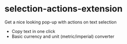 # selection-actions-extension
Get a nice looking pop-up with actions on text selection
* Copy text in one click
* Basic currency and unit (metric/imperial) converter
